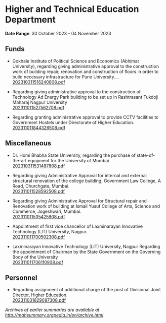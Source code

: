 # Higher and Technical Education Department

**Date Range**: 30 October 2023 - 04 November 2023


## Funds
- Gokhale Institute of Political Science and Economics (Abhimat University), regarding giving administrative approval to the construction work of building repair, renovation and construction of floors in order to build necessary infrastructure for Pune University....\
  [202310311516240808.pdf](https://gr.maharashtra.gov.in/Site/Upload/Government%20Resolutions/English/202310311516240808.pdf)

- Regarding giving administrative approval to the construction of Technology Ad Energy Park building to be set up in Rashtrasant Tukdoji Maharaj Nagpur University\
  [202311011527562708.pdf](https://gr.maharashtra.gov.in/Site/Upload/Government%20Resolutions/English/202311011527562708.pdf)

- Regarding granting administrative approval to provide CCTV facilities to Government Hostels under Directorate of Higher Education.\
  [202311011844326508.pdf](https://gr.maharashtra.gov.in/Site/Upload/Government%20Resolutions/English/202311011844326508.pdf)

## Miscellaneous
- Dr. Homi Bhabha State University, regarding the purchase of state-of-the-art equipment for the University of Mumbai\
  [202310311531487808.pdf](https://gr.maharashtra.gov.in/Site/Upload/Government%20Resolutions/English/202310311531487808.pdf)

- Regarding giving Administrative Approval for internal and external structural renovation of the college building, Government Law College, A Road, Churchgate, Mumbai.\
  [202311011528592508.pdf](https://gr.maharashtra.gov.in/Site/Upload/Government%20Resolutions/English/202311011528592508.pdf)

- Regarding giving Administrative Approval for Structural repair and Renovation work of building at Ismail Yusuf College of Arts, Science and Commerce, Jogeshwari, Mumbai.\
  [202311011535425808.pdf](https://gr.maharashtra.gov.in/Site/Upload/Government%20Resolutions/English/202311011535425808.pdf)

- Appointment of first vice chancellor of Laxminarayan Innovative Technology (LIT) University, Nagpur.\
  [202311011700502308.pdf](https://gr.maharashtra.gov.in/Site/Upload/Government%20Resolutions/English/202311011700502308.pdf)

- Laxminarayan Innovative Technology (LIT) University, Nagpur Regarding the appointment of Chairman by the State Government on the Governing Body of the University\
  [202311011706110908.pdf](https://gr.maharashtra.gov.in/Site/Upload/Government%20Resolutions/English/202311011706110908.pdf)

## Personnel
- Regarding assignment of additional charge of the post of Divisional Joint Director, Higher Education.\
  [202311031829087308.pdf](https://gr.maharashtra.gov.in/Site/Upload/Government%20Resolutions/English/202311031829087308.pdf)


*Archives of earlier summaries are available at http://mahsummary.orgpedia.in/en/archive.html*